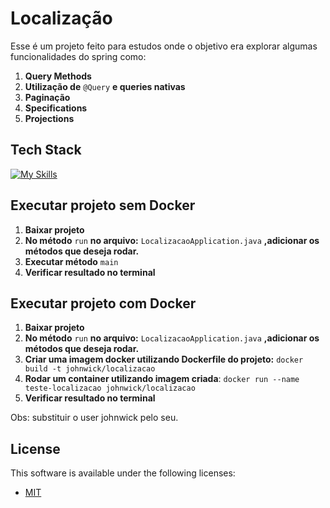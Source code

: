 <!--- # "Can be a image or a gift from the project pages" -->

# Localização

Esse é um projeto feito para estudos onde o objetivo era explorar algumas funcionalidades do spring como:

1. **Query Methods**
2. **Utilização de** `@Query` **e queries nativas**
3. **Paginação**
4. **Specifications**
5. **Projections**

## Tech Stack

<!--- # "Verify icons availability here https://github.com/tandpfun/skill-icons" -->

[![My Skills](https://skillicons.dev/icons?i=java,spring,maven,docker)](https://skillicons.dev)

## Executar projeto sem Docker

1. **Baixar projeto**
2. **No método** `run` **no arquivo:** `LocalizacaoApplication.java` **,adicionar os métodos que deseja rodar.**
3. **Executar método** `main`
4. **Verificar resultado no terminal**

## Executar projeto com Docker

1. **Baixar projeto**
2. **No método** `run` **no arquivo:** `LocalizacaoApplication.java` **,adicionar os métodos que deseja rodar.**
3. **Criar uma imagem docker utilizando Dockerfile do projeto:** `docker build -t johnwick/localizacao`
4. **Rodar um container utilizando imagem criada**: `docker run --name teste-localizacao johnwick/localizacao`
5. **Verificar resultado no terminal**

Obs: substituir o user johnwick pelo seu.

## License

This software is available under the following licenses:

- [MIT](https://rem.mit-license.org)
